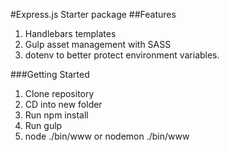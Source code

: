 #Express.js Starter package
##Features
1. Handlebars templates
2. Gulp asset management with SASS
3. dotenv to better protect environment variables.



###Getting Started

1. Clone repository
2. CD into new folder
3. Run npm install
4. Run gulp
5. node ./bin/www or nodemon ./bin/www


